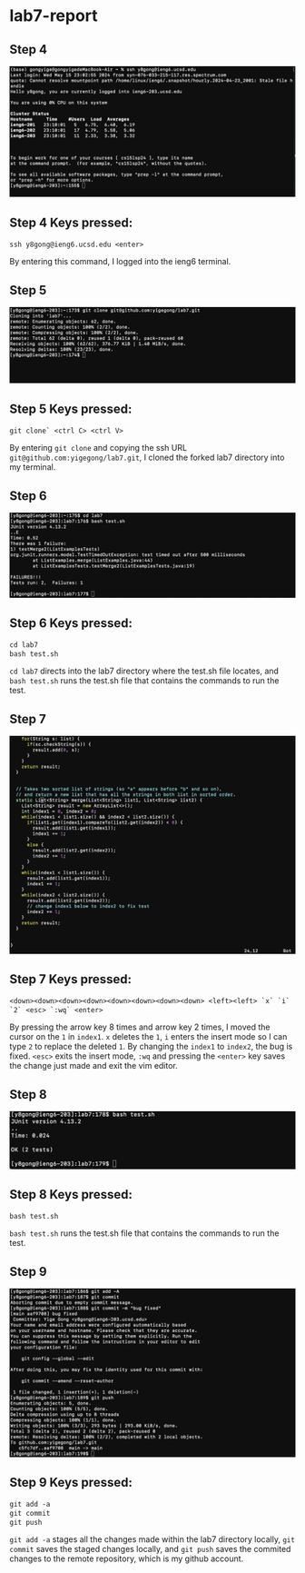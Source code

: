 # lab7-report
## Step 4
![image](4.jpeg)
## Step 4 Keys pressed:
```
ssh y8gong@ieng6.ucsd.edu <enter>
```
By entering this command, I logged into the ieng6 terminal.

## Step 5
![image](5.jpeg)
## Step 5 Keys pressed:
```
git clone` <ctrl C> <ctrl V>
```

By entering `git clone` and copying the ssh URL `git@github.com:yigegong/lab7.git`, I cloned the forked lab7 directory into my terminal.

## Step 6
![image](6.jpeg)
## Step 6 Keys pressed:
```
cd lab7
bash test.sh
```

`cd lab7` directs into the lab7 directory where the test.sh file locates, and `bash test.sh` runs the test.sh file that contains the commands to run the test.

## Step 7
![image](7.jpeg)
## Step 7 Keys pressed:
```vim ListExample.java
<down><down><down><down><down><down><down><down> <left><left> `x` `i` `2` <esc> `:wq` <enter>
```

By pressing the <down> arrow key 8 times and <left> arrow key 2 times, I moved the cursor on the `1` in `index1`. `x` deletes the `1`, `i` enters the insert mode so I can type `2` to replace the deleted `1`. By changing the `index1` to `index2`, the bug is fixed. `<esc>` exits the insert mode, `:wq` and pressing the `<enter>` key saves the change just made and exit the vim editor.

## Step 8
![image](8.jpeg)
## Step 8 Keys pressed:
```
bash test.sh
```

`bash test.sh` runs the test.sh file that contains the commands to run the test.

## Step 9
![image](9.jpeg)
## Step 9 Keys pressed:
```
git add -a
git commit
git push
```
`git add -a` stages all the changes made within the lab7 directory locally, `git commit` saves the staged changes locally, and `git push` saves the commited changes to the remote repository, which is my github account.

